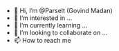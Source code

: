 - 👋 Hi, I’m @Parselt (Govind Madan)
- 👀 I’m interested in ...
- 🌱 I’m currently learning ...
- 💞️ I’m looking to collaborate on ...
- 📫 How to reach me 

